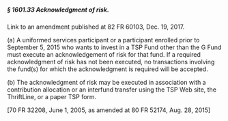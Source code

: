 ##### § 1601.33 Acknowledgment of risk. #####

Link to an amendment published at 82 FR 60103, Dec. 19, 2017.

(a) A uniformed services participant or a participant enrolled prior to September 5, 2015 who wants to invest in a TSP Fund other than the G Fund must execute an acknowledgement of risk for that fund. If a required acknowledgment of risk has not been executed, no transactions involving the fund(s) for which the acknowledgment is required will be accepted.

(b) The acknowledgment of risk may be executed in association with a contribution allocation or an interfund transfer using the TSP Web site, the ThriftLine, or a paper TSP form.

[70 FR 32208, June 1, 2005, as amended at 80 FR 52174, Aug. 28, 2015]